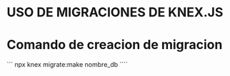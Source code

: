 <h1>USO DE MIGRACIONES DE KNEX.JS</h1>

<h1>Comando de creacion de migracion</h1>
```
    npx knex migrate:make nombre_db
````

